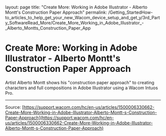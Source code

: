 layout: page
title: "Create More: Working in Adobe Illustrator - Alberto Montt's Construction Paper Approach"
permalink: /Getting_StartedHow-to_articles_to_help_get_your_new_Wacom_device_setup_and_get_y/3rd_Party_SoftwareRead_More/Create_More_Working_in_Adobe_Illustrator_-_Alberto_Montts_Construction_Paper_App

# Create More: Working in Adobe Illustrator - Alberto Montt's Construction Paper Approach

Artist Alberto Montt shows his "construction paper approach" to creating characters and full compositions in Adobe Illustrator using a Wacom Intuos Pro.

---
Source: [https://support.wacom.com/hc/en-us/articles/1500006330662-Create-More-Working-in-Adobe-Illustrator-Alberto-Montt-s-Construction-Paper-Approach](https://support.wacom.com/hc/en-us/articles/1500006330662-Create-More-Working-in-Adobe-Illustrator-Alberto-Montt-s-Construction-Paper-Approach)
